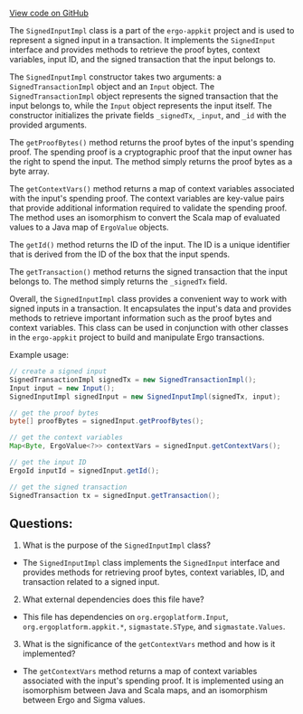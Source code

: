 [View code on GitHub](https://github.com/ergoplatform/ergo-appkit/lib-impl/src/main/java/org/ergoplatform/appkit/impl/SignedInputImpl.java)

The `SignedInputImpl` class is a part of the `ergo-appkit` project and is used to represent a signed input in a transaction. It implements the `SignedInput` interface and provides methods to retrieve the proof bytes, context variables, input ID, and the signed transaction that the input belongs to.

The `SignedInputImpl` constructor takes two arguments: a `SignedTransactionImpl` object and an `Input` object. The `SignedTransactionImpl` object represents the signed transaction that the input belongs to, while the `Input` object represents the input itself. The constructor initializes the private fields `_signedTx`, `_input`, and `_id` with the provided arguments.

The `getProofBytes()` method returns the proof bytes of the input's spending proof. The spending proof is a cryptographic proof that the input owner has the right to spend the input. The method simply returns the proof bytes as a byte array.

The `getContextVars()` method returns a map of context variables associated with the input's spending proof. The context variables are key-value pairs that provide additional information required to validate the spending proof. The method uses an isomorphism to convert the Scala map of evaluated values to a Java map of `ErgoValue` objects.

The `getId()` method returns the ID of the input. The ID is a unique identifier that is derived from the ID of the box that the input spends.

The `getTransaction()` method returns the signed transaction that the input belongs to. The method simply returns the `_signedTx` field.

Overall, the `SignedInputImpl` class provides a convenient way to work with signed inputs in a transaction. It encapsulates the input's data and provides methods to retrieve important information such as the proof bytes and context variables. This class can be used in conjunction with other classes in the `ergo-appkit` project to build and manipulate Ergo transactions. 

Example usage:

```java
// create a signed input
SignedTransactionImpl signedTx = new SignedTransactionImpl();
Input input = new Input();
SignedInputImpl signedInput = new SignedInputImpl(signedTx, input);

// get the proof bytes
byte[] proofBytes = signedInput.getProofBytes();

// get the context variables
Map<Byte, ErgoValue<?>> contextVars = signedInput.getContextVars();

// get the input ID
ErgoId inputId = signedInput.getId();

// get the signed transaction
SignedTransaction tx = signedInput.getTransaction();
```
## Questions: 
 1. What is the purpose of the `SignedInputImpl` class?
- The `SignedInputImpl` class implements the `SignedInput` interface and provides methods for retrieving proof bytes, context variables, ID, and transaction related to a signed input.

2. What external dependencies does this file have?
- This file has dependencies on `org.ergoplatform.Input`, `org.ergoplatform.appkit.*`, `sigmastate.SType`, and `sigmastate.Values`.

3. What is the significance of the `getContextVars` method and how is it implemented?
- The `getContextVars` method returns a map of context variables associated with the input's spending proof. It is implemented using an isomorphism between Java and Scala maps, and an isomorphism between Ergo and Sigma values.